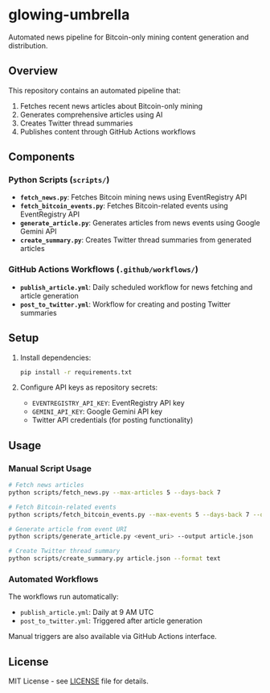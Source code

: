 # glowing-umbrella

Automated news pipeline for Bitcoin-only mining content generation and distribution.

## Overview

This repository contains an automated pipeline that:
1. Fetches recent news articles about Bitcoin-only mining
2. Generates comprehensive articles using AI
3. Creates Twitter thread summaries
4. Publishes content through GitHub Actions workflows

## Components

### Python Scripts (`scripts/`)

- **`fetch_news.py`**: Fetches Bitcoin mining news using EventRegistry API
- **`fetch_bitcoin_events.py`**: Fetches Bitcoin-related events using EventRegistry API
- **`generate_article.py`**: Generates articles from news events using Google Gemini API  
- **`create_summary.py`**: Creates Twitter thread summaries from generated articles

### GitHub Actions Workflows (`.github/workflows/`)

- **`publish_article.yml`**: Daily scheduled workflow for news fetching and article generation
- **`post_to_twitter.yml`**: Workflow for creating and posting Twitter summaries

## Setup

1. Install dependencies:
   ```bash
   pip install -r requirements.txt
   ```

2. Configure API keys as repository secrets:
   - `EVENTREGISTRY_API_KEY`: EventRegistry API key
   - `GEMINI_API_KEY`: Google Gemini API key
   - Twitter API credentials (for posting functionality)

## Usage

### Manual Script Usage

```bash
# Fetch news articles
python scripts/fetch_news.py --max-articles 5 --days-back 7

# Fetch Bitcoin-related events
python scripts/fetch_bitcoin_events.py --max-events 5 --days-back 7 --output-format summary

# Generate article from event URI
python scripts/generate_article.py <event_uri> --output article.json

# Create Twitter thread summary
python scripts/create_summary.py article.json --format text
```

### Automated Workflows

The workflows run automatically:
- `publish_article.yml`: Daily at 9 AM UTC
- `post_to_twitter.yml`: Triggered after article generation

Manual triggers are also available via GitHub Actions interface.

## License

MIT License - see [LICENSE](LICENSE) file for details.